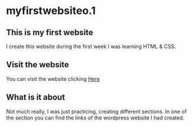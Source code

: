# myfirstwebsiteo.1
## This is my first website 
I create this website during the first week I was learning HTML & CSS.

## Visit the website
You can visit the website clicking [Here](https://myfirstwebsite0-1.netlify.app/)

## What is it about
Not much really, I was just practicing, creating different sections. In one of the section you can find the links of the wordpress website I had created.
